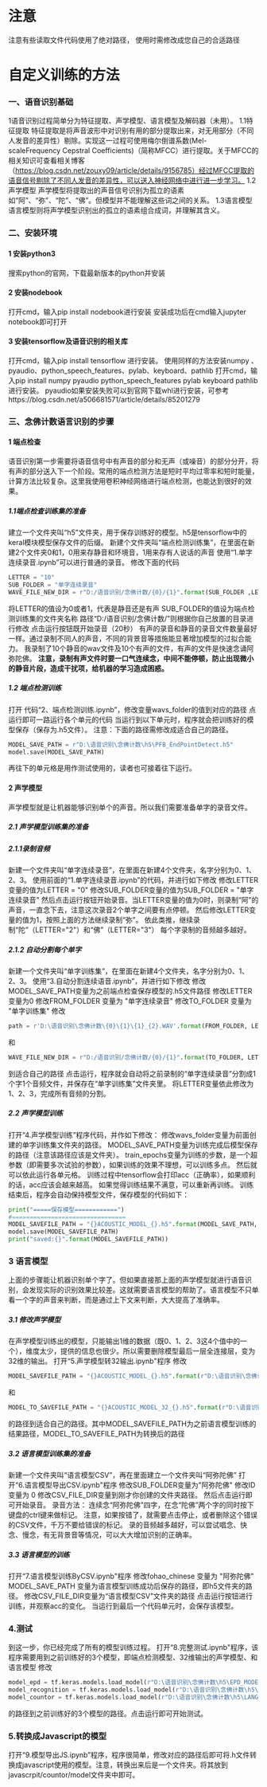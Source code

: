 # 注意
注意有些读取文件代码使用了绝对路径，
使用时需修改成您自己的合适路径
 
# 自定义训练的方法
### 一、语音识别基础
1语音识别过程简单分为特征提取、声学模型、语言模型及解码器（未用）。
1.1特征提取
特征提取是将声音波形中对识别有用的部分提取出来，对无用部分（不同人发音的差异性）剔除。实现这一过程可使用梅尔倒谱系数(Mel-scaleFrequency Cepstral Coefficients)（简称MFCC）进行提取。关于MFCC的相关知识可查看相关博客（https://blog.csdn.net/zouxy09/article/details/9156785）经过MFCC提取的语音信号剔除了不同人发音的差异性，可以送入神经网络中进行进一步学习。
1.2声学模型
声学模型将提取出的声音信号识别为孤立的语素如“阿”、“弥”、“陀”、“佛”。但模型并不能理解这些词之间的关系。
1.3语言模型
语言模型则将声学模型识别出的孤立的语素组合成词，并理解其含义。
### 二、安装环境
#### 1 安装python3
搜索python的官网，下载最新版本的python并安装
#### 2 安装nodebook
打开cmd，输入pip install nodebook进行安装
安装成功后在cmd输入jupyter notebook即可打开
#### 3 安装tensorflow及语音识别的相关库
打开cmd，输入pip install tensorflow 进行安装。
使用同样的方法安装numpy 、pyaudio、python_speech_features、pylab、keyboard、pathlib
打开cmd，输入pip install numpy pyaudio python_speech_features pylab keyboard pathlib进行安装。
pyaudio如果安装失败可以到官网下载whl进行安装，可参考https://blog.csdn.net/a506681571/article/details/85201279
### 三、念佛计数语言识别的步骤
#### 1 端点检查
语音识别第一步需要将语音信号中有声音的部分和无声（或噪音）的部分分开，将有声的部分送入下一个阶段。常用的端点检测方法是短时平均过零率和短时能量，计算方法比较复杂。这里我使用卷积神经网络进行端点检测，也能达到很好的效果。
##### 1.1端点检查训练集的准备
建立一个文件夹叫“h5”文件夹，用于保存训练好的模型。h5是tensorflow中的keral模块模型保存文件的后缀。
新建个文件夹叫“端点检测训练集”，在里面在新建2个文件夹0和1，0用来存静音和环境音，1用来存有人说话的声音 
使用“1.单字连续录音.ipynb”可以进行普通的录音。
修改下面的代码
```python
LETTER = "10"
SUB_FOLDER = "单字连续录音"
WAVE_FILE_NEW_DIR = r"D:/语音识别/念佛计数/{0}/{1}".format(SUB_FOLDER ,LETTER)
```
将LETTER的值设为0或者1，代表是静音还是有声
SUB_FOLDER的值设为端点检测训练集的文件夹名称
路径“D:/语音识别/念佛计数/”则根据你自己放置的目录进行修改
点击运行按钮既开始录音（20秒）
有声的录音和静音的录音文件数量最好一样。通过录制不同人的声音，不同的背景音等措施能显著增加模型的过拟合能力。
我录制了10个静音的wav文件及10个有声的文件，有声的文件是快速念诵阿弥陀佛。
**注意，录制有声文件时要一口气连续念，中间不能停顿，防止出现微小的静音片段，造成干扰项，给机器的学习造成困惑。**
##### 1.2 端点检测训练
打开 代码“2、端点检测训练.ipynb”，修改变量wavs_folder的值到对应的路径
点运行即可一路运行各个单元的代码
当运行到以下单元时，程序就会把训练好的模型保存（保存为.h5文件）。
注意：下面的路径需修改成适合自己的路径。
```python
MODEL_SAVE_PATH = r"D:\语音识别\念佛计数\h5\PFB_EndPointDetect.h5"
model.save(MODEL_SAVE_PATH)
```
再往下的单元格是用作测试使用的，读者也可接着往下运行。
#### 2 声学模型
声学模型就是让机器能够识别单个的声音。所以我们需要准备单字的录音文件。
##### 2.1 声学模型训练集的准备
##### 2.1.1录制音频
新建一个文件夹叫“单字连续录音”，在里面在新建4个文件夹，名字分别为0、1、2、3。
使用前面的“1.单字连续录音.ipynb”的代码，并进行如下修改
修改LETTER变量的值为LETTER = "0"
修改SUB_FOLDER变量的值为SUB_FOLDER = "单字连续录音"
然后点击运行按钮开始录音。当LETTER变量的值为0时，则录制“阿”的声音，一直念下去，注意这次录音2个单字之间要有点停顿。
然后修改LETTER变量的值为1，按照上面的方法继续录制“弥”。
依此类推，继续录制“陀”（LETTER="2"）和“佛”（LETTER="3"）
每个字录制的音频越多越好。
##### 2.1.2 自动分割每个单字
新建一个文件夹叫“单字训练集”，在里面在新建4个文件夹，名字分别为0、1、2、3。
使用“3.自动分割连续语音.ipynb”，并进行如下修改
修改MODEL_SAVE_PATH变量为之前端点检查保存模型的.h5文件路径
修改LETTER变量为0
修改FROM_FOLDER 变量为 "单字连续录音"
修改TO_FOLDER 变量为 "单字训练集"
修改
```python
path = r'D:\语音识别\念佛计数\{0}\{1}\{1}_{2}.WAV'.format(FROM_FOLDER, LETTER, "%03d" % n)
```
和
```python
WAVE_FILE_NEW_DIR = r"D:/语音识别/念佛计数/{0}/{1}".format(TO_FOLDER, LETTER)
```
到适合自己的路径
点击运行，程序就会自动将之前录制的“单字连续录音”分割成1个字1个音频文件，并保存在“单字训练集”文件夹里。
将LETTER变量依此修改为1、2、3，完成所有音频的分割。
##### 2.2 声学模型训练
打开“4.声学模型训练”程序代码，并作如下修改：
修改wavs_folder变量为前面创建的单字训练集文件夹的路径。
MODEL_SAVE_PATH变量为训练完成后模型保存的路径（注意该路径应该是文件夹）。
train_epochs变量为训练的步数，是一个超参数（即需要多次试验的参数），如果训练的效果不理想，可以训练多点。
然后就可以依此运行各单元格。
训练过程中tensorflow会打印acc（正确率），如果顺利的话，acc应该会越来越高。
如果觉得训练结果不满意，可以重新再训练。
训练结束后，程序会自动保持模型文件，保存模型的代码如下：
```python
print("=====保存模型============")
#================================
MODEL_SAVEFILE_PATH = "{}ACOUSTIC_MODEL_{}.h5".format(MODEL_SAVE_PATH, select_word)
model.save(MODEL_SAVEFILE_PATH)
print("saved:{}".format(MODEL_SAVEFILE_PATH))
```
### 3 语言模型
上面的步骤能让机器识别单个字了。但如果直接那上面的声学模型就进行语音识别，会发现实际的识别效果比较差。这就需要语言模型的帮助了。语言模型不只单看一个字的声音来判断，而是通过上下文来判断，大大提高了准确率。
##### 3.1 修改声学模型
在声学模型训练出的模型，只能输出1维的数据（既0、1、2、3这4个值中的一个），维度太少，提供的信息也很少。所以需要删除模型最后一层全连接层，变为32维的输出。
打开“5.声学模型转32输出.ipynb"程序
修改
```python
MODEL_SAVEFILE_PATH = "{}ACOUSTIC_MODEL_{}.h5".format(r"D:\语音识别\念佛计数\h5\\", fohao)
```
和
```python
MODEL_TO_SAVEFILE_PATH = "{}ACOUSTIC_MODEL_32_{}.h5".format(r"D:\语音识别\念佛计数\h5\\", fohao)
```
的路径到适合自己的路径。其中MODEL_SAVEFILE_PATH为之前语言模型训练的结果路径，MODEL_TO_SAVEFILE_PATH为转换后的路径
##### 3.2 语言模型训练集的准备
新建一个文件夹叫“语言模型CSV”，再在里面建立一个文件夹叫“阿弥陀佛”
打开“6.语言模型导出CSV.ipynb"程序
修改SUB_FOLDER变量为"阿弥陀佛"
修改ID 变量为 0
修改CSV_FILE_DIR变量到刚才你创建的文件夹路径。
然后点击运行即可开始录音。
录音方法：
连续念“阿弥陀佛”四字，在念“陀佛”两个字的同时按下键盘的ctrl键来做标记。
注意，如果按错了，就需要点击停止，或者删除这个错误的CSV文件，千万不要给错误的标记。
录的音频越多越好，可以尝试唱念、快念、慢念，有无背景音等情况，可以大大增加识别的正确率。
##### 3.3 语言模型的训练
打开“7.语言模型训练ByCSV.ipynb"程序
修改fohao_chinese 变量为 "阿弥陀佛"
MODEL_SAVE_PATH 变量为语言模型训练成功后保存的路径，即h5文件夹的路径。
修改CSV_FILE_DIR变量为“语言模型CSV”文件夹的路径
点击运行按钮进行训练，并观察acc的变化。
当运行到最后一个代码单元时，会保存该模型。
### 4.测试
到这一步，你已经完成了所有的模型训练过程。
打开“8.完整测试.ipynb"程序，该程序需要用到之前训练好的3个模型，即端点检测模型、32维输出的声学模型、和语言模型
修改
```python
model_epd = tf.keras.models.load_model(r"D:\语音识别\念佛计数\h5\EPD_MODEL.h5")
model_recognition = tf.keras.models.load_model(r"D:\语音识别\念佛计数\h5\ACOUSTIC_32_MODEL_观音菩萨.h5")
model_countor = tf.keras.models.load_model(r"D:\语音识别\念佛计数\h5\LANG_MODEL_观音菩萨.h5")
```

的路径到之前训练好的3个模型的路径。点击运行即可开始测试。
### 5.转换成Javascript的模型
打开“9.模型导出JS.ipynb”程序，程序很简单，修改对应的路径后即可将.h文件转换成javascript使用的模型。注意，转换出来后是一个文件夹。将其放到javascrpit/countor/model文件夹中即可。
